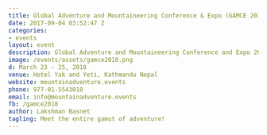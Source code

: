 ```yaml
---
title: Global Adventure and Mountaineering Conference & Expo (GAMCE 2018)
date: 2017-09-04 03:52:47 Z
categories:
- events
layout: event
description: Global Adventure and Mountaineering Conference and Expo 2018 is going to be organized in Hotel Yak and Yeti, Nepal from March 23 -25, 2018. | Events in Nepal, Conferene and Exhibition in Nepal
image: /events/assets/gamce2018.png
d: March 23 - 25, 2018
venue: Hotel Yak and Yeti, Kathmandu Nepal
website: mountainadventure.events
phone: 977-01-5543018
email: info@mountainadventure.events
fb: /gamce2018
author: Lakshman Basnet
tagling: Meet the entire gamut of adventure!
---
```





